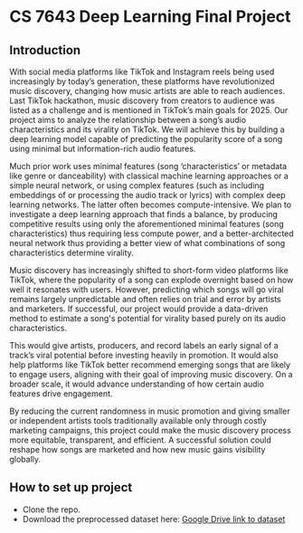 # CS 7643 Deep Learning Final Project

## Introduction

With social media platforms like TikTok and Instagram reels being used increasingly by today’s generation, these platforms have revolutionized music discovery, changing how music artists are able to reach audiences. Last TikTok hackathon, music discovery from creators to audience was listed as a challenge and is mentioned in TikTok’s main goals for 2025. Our project aims to analyze the relationship between a song’s audio characteristics and its virality on TikTok. We will achieve this by building a deep learning model capable of predicting the popularity score of a song using minimal but information-rich audio features. 

Much prior work uses minimal features (song ‘characteristics’ or metadata like genre or danceability) with classical machine learning approaches or a simple neural network, or using complex features (such as including embeddings of or processing the audio track or lyrics) with complex deep learning networks. The latter often becomes compute-intensive. We plan to investigate a deep learning approach that finds a balance, by producing competitive results using only the aforementioned minimal features (song characteristics) thus requiring less compute power, and a better-architected neural network thus providing a better view of what combinations of song characteristics determine virality. 

Music discovery has increasingly shifted to short-form video platforms like TikTok, where the popularity of a song can explode overnight based on how well it resonates with users. However, predicting which songs will go viral remains largely unpredictable and often relies on trial and error by artists and marketers. If successful, our project would provide a data-driven method to estimate a song's potential for virality based purely on its audio characteristics.

This would give artists, producers, and record labels an early signal of a track’s viral potential before investing heavily in promotion. It would also help platforms like TikTok better recommend emerging songs that are likely to engage users, aligning with their goal of improving music discovery. On a broader scale, it would advance understanding of how certain audio features drive engagement.

By reducing the current randomness in music promotion and giving smaller or independent artists tools traditionally available only through costly marketing campaigns, this project could make the music discovery process more equitable, transparent, and efficient. A successful solution could reshape how songs are marketed and how new music gains visibility globally.

## How to set up project

- Clone the repo.
- Download the preprocessed dataset here: [Google Drive link to dataset](https://drive.google.com/file/d/1LG642eXvzRxJq-UFX-Aqrxdra_4p2dKy/view?usp=sharing)
